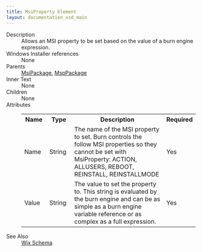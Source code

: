 ```yaml
---
title: MsiProperty Element
layout: documentation_xsd_main
---
```

<dl>
  <dt>Description</dt>
  <dd>Allows an MSI property to be set based on the value of a burn engine expression.</dd>
  <dt>Windows Installer references</dt>
  <dd>None</dd>
  <dt>Parents</dt>
  <dd>
    <a href="../msipackage/">MsiPackage</a>, <a href="../msppackage/">MspPackage</a></dd>
  <dt>Inner Text</dt>
  <dd>None</dd>
  <dt>Children</dt>
  <dd>None</dd>
  <dt>Attributes</dt>
  <dd>
    <table cellspacing="0" cellpadding="0" class="schema">
      <tr>
        <th width="15%">Name</th>
        <th width="15%">Type</th>
        <th width="65%">Description</th>
        <th width="15%">Required</th>
      </tr>
      <tr>
        <td>Name</td>
        <td>String</td>
        <td>The name of the MSI property to set. Burn controls the follow MSI properties so they cannot be set with MsiProperty: ACTION, ALLUSERS, REBOOT, REINSTALL, REINSTALLMODE</td>
        <td>Yes</td>
      </tr>
      <tr>
        <td>Value</td>
        <td>String</td>
        <td>The value to set the property to. This string is evaluated by the burn engine and can be as simple as a burn engine variable reference or as complex as a full expression.</td>
        <td>Yes</td>
      </tr>
    </table>
  </dd>
  <dt>See Also</dt>
  <dd>
    <a href="../">Wix Schema</a>
  </dd>
</dl>
